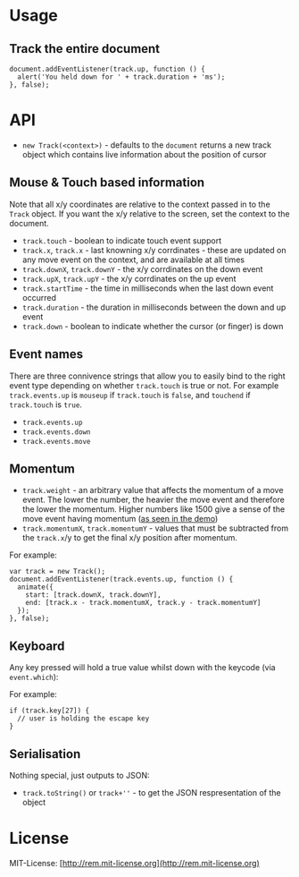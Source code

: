 # Usage

## Track the entire document

```var track = new Track();
document.addEventListener(track.up, function () {
  alert('You held down for ' + track.duration + 'ms');
}, false);
```

# API

* `new Track(<context>)` - defaults to the `document` returns a new track object which contains live information about the position of cursor

## Mouse & Touch based information

Note that all x/y coordinates are relative to the context passed in to the `Track` object. If you want the x/y relative to the screen, set the context to the document.

* `track.touch` - boolean to indicate touch event support
* `track.x`, `track.x` - last knowning x/y corrdinates - these are updated on any move event on the context, and are available at all times
* `track.downX`, `track.downY` - the x/y corrdinates on the down event
* `track.upX`, `track.upY` - the x/y corrdinates on the up event
* `track.startTime` - the time in milliseconds when the last down event occurred
* `track.duration` - the duration in milliseconds between the down and up event
* `track.down` - boolean to indicate whether the cursor (or finger) is down

## Event names

There are three connivence strings that allow you to easily bind to the right event type depending on whether `track.touch` is true or not. For example `track.events.up` is `mouseup` if `track.touch` is `false`, and `touchend` if `track.touch` is `true`.

* `track.events.up`
* `track.events.down`
* `track.events.move`

## Momentum

* `track.weight` - an arbitrary value that affects the momentum of a move event. The lower the number, the heavier the move event and therefore the lower the momentum. Higher numbers like 1500 give a sense of the move event having momentum ([as seen in the demo](http://remy.github.com/track/))
* `track.momentumX`, `track.momentumY` - values that must be subtracted from the `track.x`/y to get the final x/y position after momentum.

For example:

    var track = new Track();
    document.addEventListener(track.events.up, function () {
      animate({
        start: [track.downX, track.downY],
        end: [track.x - track.momentumX, track.y - track.momentumY]
      });
    }, false);

## Keyboard

Any key pressed will hold a true value whilst down with the keycode (via `event.which`):

For example:

    if (track.key[27]) {
      // user is holding the escape key
    }

## Serialisation

Nothing special, just outputs to JSON:

* `track.toString()` or `track+''` - to get the JSON respresentation of the object

# License

MIT-License: [http://rem.mit-license.org](http://rem.mit-license.org)
